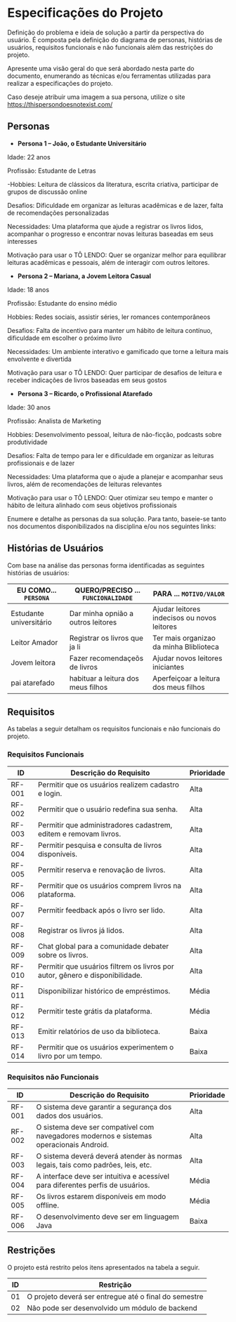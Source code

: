 # Especificações do Projeto

Definição do problema e ideia de solução a partir da perspectiva do usuário. É composta pela definição do  diagrama de personas, histórias de usuários, requisitos funcionais e não funcionais além das restrições do projeto.

Apresente uma visão geral do que será abordado nesta parte do documento, enumerando as técnicas e/ou ferramentas utilizadas para realizar a especificações do projeto.

Caso deseje atribuir uma imagem a sua persona, utilize o site https://thispersondoesnotexist.com/

## Personas

- **Persona 1 – João, o Estudante Universitário**

Idade: 22 anos 

Profissão: Estudante de Letras 

-Hobbies: Leitura de clássicos da literatura, escrita criativa, participar de grupos de discussão online 

Desafios: Dificuldade em organizar as leituras acadêmicas e de lazer, falta de recomendações personalizadas 

Necessidades: Uma plataforma que ajude a registrar os livros lidos, acompanhar o progresso e encontrar novas leituras baseadas em seus interesses 

Motivação para usar o TÔ LENDO: Quer se organizar melhor para equilibrar leituras acadêmicas e pessoais, além de interagir com outros leitores.




- **Persona 2 – Mariana, a Jovem Leitora Casual**

Idade: 18 anos

Profissão: Estudante do ensino médio 

Hobbies: Redes sociais, assistir séries, ler romances contemporâneos 

Desafios: Falta de incentivo para manter um hábito de leitura contínuo, dificuldade em escolher o próximo livro 

Necessidades: Um ambiente interativo e gamificado que torne a leitura mais envolvente e divertida 

Motivação para usar o TÔ LENDO: Quer participar de desafios de leitura e receber indicações de livros baseadas em seus gostos 



- **Persona 3 – Ricardo, o Profissional Atarefado**

Idade: 30 anos 

Profissão: Analista de Marketing 

Hobbies: Desenvolvimento pessoal, leitura de não-ficção, podcasts sobre produtividade 

Desafios: Falta de tempo para ler e dificuldade em organizar as leituras profissionais e de lazer 

Necessidades: Uma plataforma que o ajude a planejar e acompanhar seus livros, além de recomendações de leituras relevantes 

Motivação para usar o TÔ LENDO: Quer otimizar seu tempo e manter o hábito de leitura alinhado com seus objetivos profissionais

Enumere e detalhe as personas da sua solução. Para tanto, baseie-se tanto nos documentos disponibilizados na disciplina e/ou nos seguintes links:

## Histórias de Usuários

Com base na análise das personas forma identificadas as seguintes histórias de usuários:

|EU COMO... `PERSONA`   | QUERO/PRECISO ... `FUNCIONALIDADE`|PARA ... `MOTIVO/VALOR`                     |
|-----------------------|-----------------------------------|--------------------------------------------|
|Estudante universitário| Dar minha opnião a outros leitores| Ajudar leitores indecisos ou novos leitores|
|Leitor Amador          | Registrar os livros que ja li     | Ter mais organizao da minha Bliblioteca    |
|Jovem leitora          | Fazer recomendaçeõs de livros     | Ajudar novos leitores iniciantes           |
|pai atarefado          | habituar a leitura dos meus filhos| Aperfeiçoar a leitura dos meus filhos      |





## Requisitos

As tabelas a seguir detalham os requisitos funcionais e não funcionais do projeto.

### Requisitos Funcionais

|ID    | Descrição do Requisito  | Prioridade | 
|------|-----------------------------------------|----| 
|RF-001| Permitir que os usuários realizem cadastro e login. | Alta |  
|RF-002| Permitir que o usuário redefina sua senha. | Alta | 
|RF-003| Permitir que administradores cadastrem, editem e removam livros. | Alta |
|RF-004| Permitir pesquisa e consulta de livros disponíveis. | Alta |
|RF-005| Permitir reserva e renovação de livros. | Alta |
|RF-006| Permitir que os usuários comprem livros na plataforma. | Alta |
|RF-007| Permitir feedback após o livro ser lido. | Alta |
|RF-008| Registrar os livros já lidos. | Alta |
|RF-009| Chat global para a comunidade debater sobre os livros. | Alta |
|RF-010| Permitir que usuários filtrem os livros por autor, gênero e disponibilidade. | Alta |
|RF-011| Disponibilizar histórico de empréstimos. | Média |
|RF-012| Permitir teste grátis da plataforma. | Média |
|RF-013| Emitir relatórios de uso da biblioteca.	| Baixa |
|RF-014| Permitir que os usuários experimentem o livro por um tempo.	| Baixa |



### Requisitos não Funcionais

|ID     | Descrição do Requisito  |Prioridade |
|-------|-------------------------|----|
|RF-001| O sistema deve garantir a segurança dos dados dos usuários. | Alta |
|RF-002| O sistema deve ser compatível com navegadores modernos e sistemas operacionais Android. | Alta |
|RF-003| O sistema deverá deverá atender às normas legais, tais como padrões, leis, etc. | Alta |
|RF-004| A interface deve ser intuitiva e acessível para diferentes perfis de usuários. | Média |
|RF-005| Os livros estarem disponíveis em modo offline. | Média |
|RF-006| O desenvolvimento deve ser em linguagem Java| Baixa |

## Restrições

O projeto está restrito pelos itens apresentados na tabela a seguir.

|ID| Restrição                                             |
|--|-------------------------------------------------------|
|01| O projeto deverá ser entregue até o final do semestre |
|02| Não pode ser desenvolvido um módulo de backend        |

